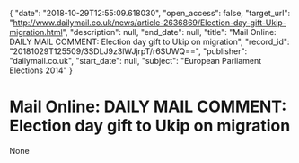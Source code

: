 {
  "date": "2018-10-29T12:55:09.618030", 
  "open_access": false, 
  "target_url": "http://www.dailymail.co.uk/news/article-2636869/Election-day-gift-Ukip-migration.html", 
  "description": null, 
  "end_date": null, 
  "title": "Mail Online: DAILY MAIL COMMENT: Election day gift to Ukip on migration", 
  "record_id": "20181029T125509/3SDLJ9z3lWJjrpT/r6SUWQ==", 
  "publisher": "dailymail.co.uk", 
  "start_date": null, 
  "subject": "European Parliament Elections 2014"
}

# Mail Online: DAILY MAIL COMMENT: Election day gift to Ukip on migration

None